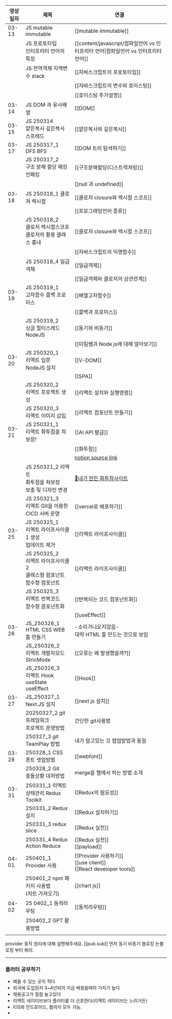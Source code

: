 
| **영상일자** | **제목**                                                 | **연결**                                                                                               |
| -------- | ------------------------------------------------------ | ---------------------------------------------------------------------------------------------------- |
| 03-13    | JS mutable immutable                                   | [[mutable immutable]]                                                                                |
|          | JS 프로토타입 <br>인터프리터 언어의 특징                              | [[content/javascript/컴파일언어 vs 인터프리터 언어\|컴파일언어 vs 인터프리터 언어]]                                          |
|          | JS 전역객체 지역변수 stack                                     | [[자바스크립트의 프로토타입]]                                                                                    |
|          |                                                        | [[자바스크립트의 변수와 호이스팅]]                                                                                 |
|          |                                                        | [[호이스팅 추가설명]]                                                                                        |
| 03-14    | JS DOM 과 유사배열                                          | [[DOM]]                                                                                              |
| 03-15    | JS 250314 <br>얕은복사 깊은복사 스프레드                           | [[얕은복사와 깊은복사]]                                                                                       |
| 03-17    | JS 250317_1 DFS BFS                                    | [[DOM 트리 탐색하기]]                                                                                      |
|          | JS 250317_2 <br>구조 분해 할당 패킹 언패킹                        | [[구조분해할당(디스트럭쳐링)]]                                                                                   |
|          |                                                        | [[null 과 undefined]]                                                                                 |
| 03-18    | JS 250318_1 클로져 렉시컬                                    | [[클로저 closure와 렉시컬 스코프]]                                                                             |
|          |                                                        | [[프로그래밍언어 종류]]                                                                                       |
|          | JS 250318_2 <br>클로저 렉시컬스코프 <br>클로저의 활용 클래스 흉내          | [[클로저 closure와 렉시컬 스코프]]                                                                             |
|          |                                                        | [[자바스크립트의 익명함수]]                                                                                     |
|          | JS 250318_4 일급객체                                       | [[일급객체]]                                                                                             |
|          |                                                        | [[일급객체와 클로저의 상관관계]]                                                                                  |
| 03-19    | JS 250319_1 <br>고차함수 콜백 프로미스                           | [[배열고차함수]]                                                                                           |
|          |                                                        | [[콜백과 프로미스]]                                                                                         |
|          | JS 250319_2 <br>싱글 멀티스레드  NodeJS                       | [[동기와 비동기]]                                                                                          |
|          |                                                        | [[미림쌤과 Node js에 대해 알아보기]]                                                                            |
| 03-20    | JS 250320_1 <br>리엑트 입문 NodeJS 설치            | [[V-DOM]]                                                                                            |
|          |                                                        | [[SPA]]                                                                                              |
|          | JS 250320_2 <br>리엑트 프로젝트 생성                        | [[리액트 설치와 실행명령]]                                                                                     |
|          | JS 250320_3 <br>리엑트 이미지 삽입                             | [[리액트 컴포넌트 만들기]]                                                                                     |
| 03-21    | JS 250321_1 <br>리액트 화투점을 쳐보장!                          | [[AI API 발급]]                                                                                        |
|          |                                                        | [[화투점]]                                                                                              |
|          |                                                        | [notion source link](https://caramel-pine-008.notion.site/2-191c7daa290d80c28252e3b3d3e7b6e4?pvs=74) |
|          | JS 250321_2 리엑트 <br>화투점을 쳐보장<br>보충 및 디자인 변경            | [🔮내가 만든 화투점사이트](https://hwatu-kappa.vercel.app/)                                                    |
|          | JS 250321_3 <br>리엑트 Git을 이용한<br>CICD 서버 운영             | [[vercel로 배포하기]]                                                                                     |
| 03-25    | JS 250325_1 <br>리엑트 라이프사이클1 생성<br>업데이트 제거              | [[리액트 라이프사이클]]                                                                                       |
|          | JS 250325_2 <br>리엑트 라이프사이클2 <br>클래스형 컴포넌트 <br>함수형 컴포넌트 | [[리액트 라이프사이클]]                                                                                       |
|          | JS 250325_3 <br>리엑트 반복코드 <br>함수형 콤포넌트화                 | [[반복되는 코드 컴포넌트화]]                                                                                    |
|          |                                                        | [[useEffect]]                                                                                        |
| 03-26    | JS_250326_1 <br>HTML CSS WEB 틀 만들기                     | -소리가나오지않음-<br>대략 HTML 틀 만드는 것으로 보임                                                                   |
|          | JS_250326_2 <br>리엑트 개발자모드 <br>StricMode                | [[오류는 왜 발생했을까?]]                                                                                     |
|          | JS_250326_3 <br>리엑트 Hook <br>useState useEffect        | [[Hook]]                                                                                             |
| 03-27    | JS_250327_1 Next.JS 설치                                 | [[next js 설치]]                                                                                       |
|          | 20250327_2 git 프레임워크 <br>프로젝트 운영방법                     | 간단한 git사용법                                                                                           |
|          | 250327_3 git <br>TeamPlay 방법                           | 내가 알고있는 깃 협업방법과 동일                                                                                   |
| 03-28    | 250328_1 CSS <br>폰트 셋업방법                               | [[webfont]]                                                                                          |
|          | 250328_2 Git  <br>충돌상황 대처방법                            | merge을 웹에서 하는 방법 소개                                                                                  |
| 03-31    | 250331_1 리엑트 <br>상태관리 Redux Toolkit                    | [[Redux의 필요성]]                                                                                       |
|          | 250331_2 Redux설치                                       | [[Redux 설치하기]]                                                                                       |
|          | 250331_3 redux slice                                   | [[Redux 실전]]                                                                                         |
|          | 250331_4 Redux <br>Action Reduce                       | [[Redux 실전]]<br>[[payload]]                                                                          |
| 04-01    | 250401_1 Provider 사용                                   | [[Provider 사용하기]]<br>[[use client]]<br>[[React developer tools]]                                     |
|          | 250401_2 npm 패키지 사용법<br>(차트 가져오기)                      | [[chart js]]                                                                                         |
| 04-02    | 25 0402_1 동적라우팅                                        | [[동적라우팅]]                                                                                            |
|          | 250402_2 GPT 활용방법                                      |                                                                                                      |
|          |                                                        |                                                                                                      |


provider 동작 원리에 대해 설명해주세요. 
[[pub.sub]] 먼저 동기 비동기 블로킹 논블로킹 부터 봐라.


---


### 플러터 공부하기

- 배울 수 있는 곳이 적다
- 외국에 도입된지 3~4년되어 지금 배웠을때의 가치가 높다
- 채용공고가 점점 늘고있다
- 리액트 네이티브보다 플러터를 더 선호한다(리액트 네이티브는 느리거든)
- IOS와 안드로이드, 웹까지 모두 가능.
- 